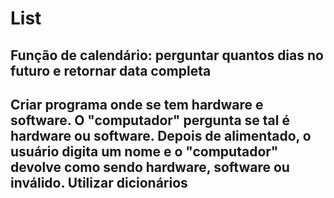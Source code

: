 # List

## Função de calendário: perguntar quantos dias no futuro e retornar data completa

## Criar programa onde se tem hardware e software. O "computador" pergunta se tal é hardware ou software. Depois de alimentado, o usuário digita um nome e o "computador" devolve como sendo hardware, software ou inválido. Utilizar dicionários
